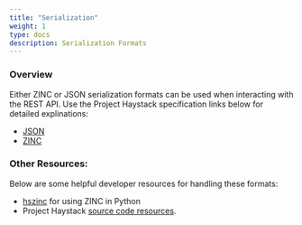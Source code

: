 ```yaml
---
title: "Serialization"
weight: 1
type: docs
description: Serialization Formats
---
```


### Overview
Either ZINC or JSON serialization formats can be used when interacting with the REST API. Use the Project Haystack specification links below for detailed explinations:

+ <a href="https://project-haystack.org/doc/Json" target="_blank">JSON</a>
+ <a href="https://project-haystack.org/doc/Zinc" target="_blank">ZINC</a>

### Other Resources:
Below are some helpful developer resources for handling these formats:
+ <a href="https://github.com/widesky/hszinc" target="_blank">hszinc</a> for using ZINC in Python
+ Project Haystack <a href="https://project-haystack.org/download#source" target="_blank">source code resources</a>.
